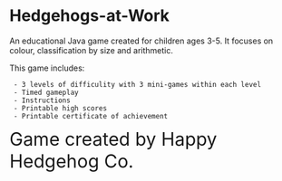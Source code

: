 # Hedgehogs-at-Work
An educational Java game created for children ages 3-5. It focuses on colour, classification by size and arithmetic.
<p>This game includes:</p>

     - 3 levels of difficulity with 3 mini-games within each level
     - Timed gameplay
     - Instructions
     - Printable high scores
     - Printable certificate of achievement
     
 <font size="6">Game created by Happy Hedgehog Co.</font>
